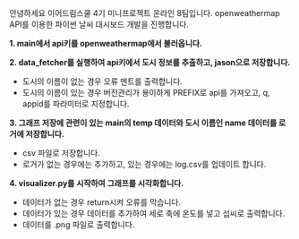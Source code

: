 
안녕하세요 이어드림스쿨 4기 미니프로젝트 온라인 8팀입니다.
openweathermap API를 이용한 파이썬 날씨 대시보드 개발을 진행합니다.

**1. main에서 api키를 openweathermap에서 불러옵니다.**

**2. data_fetcher를 실행하여 api키에서 도시 정보를 추출하고, jason으로 저장합니다.**
- 도시의 이름이 없는 경우 오류 멘트를 출력합니다.
- 도시의 이름이 있는 경우 버전관리가 용이하게 PREFIX로 api를 가져오고, q, appid를 파라미터로 지정합니다.

**3. 그래프 저장에 관련이 있는 main의 temp 데이터와 도시 이름인 name 데이터를 로거에 저장합니다.**
- csv 파일로 저장합니다.
- 로거가 없는 경우에는 추가하고, 있는 경우에는 log.csv를 업데이트 합니다.
  
**4. visualizer.py를 시작하여 그래프를 시각화합니다.**
- 데이터가 없는 경우 return시켜 오류를 막습니다.
- 데이터가 있는 경우 데이터를 추가하여 세로 축에 온도를 넣고 섭씨로 출력합니다.
- 데이터를 .png 파일로 출력합니다.
